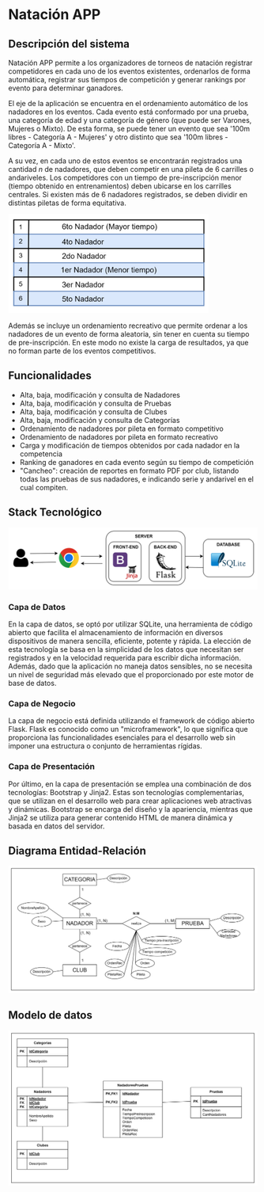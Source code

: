 # Natación APP

## Descripción del sistema
Natación APP permite a los organizadores de torneos de natación registrar competidores en cada uno de los eventos existentes, ordenarlos de forma automática, registrar sus tiempos de competición y generar rankings por evento para determinar ganadores.

El eje de la aplicación se encuentra en el  ordenamiento automático de los nadadores en los eventos. Cada evento está conformado por una prueba, una categoría de edad y una categoría de género (que puede ser Varones, Mujeres o Mixto). De esta forma, se puede tener un evento que sea '100m libres - Categoría A - Mujeres' y otro distinto que sea '100m libres - Categoría A - Mixto'. 

A su vez, en cada uno de estos eventos se encontrarán registrados una cantidad $n$ de nadadores, que deben competir en una pileta de 6 carrilles o andariveles. Los competidores con un tiempo de pre-inscripción menor (tiempo obtenido en entrenamientos) deben ubicarse en los carrilles centrales. Si existen más de 6 nadadores registrados, se deben dividir en distintas piletas de forma equitativa.  

<img src="images\image.png" alt="pool" height="200px" width="auto" />

Además se incluye un ordenamiento recreativo que permite ordenar a los nadadores de un evento de forma aleatoria, sin tener en cuenta su tiempo de pre-inscripción. En este modo no existe la carga de resultados, ya que no forman parte de los eventos competitivos. 

## Funcionalidades

- Alta, baja, modificación y consulta de Nadadores
- Alta, baja, modificación y consulta de Pruebas
- Alta, baja, modificación y consulta de Clubes
- Alta, baja, modificación y consulta de Categorías
- Ordenamiento de nadadores por pileta en formato competitivo
- Ordenamiento de nadadores por pileta en formato recreativo
- Carga y modificación de tiempos obtenidos por cada nadador en la competencia
- Ranking de ganadores en cada evento según su tiempo de competición
- "Cancheo": creación de reportes en formato PDF por club, listando todas las pruebas de sus nadadores, e indicando serie y andarivel en el cual compiten.

## Stack Tecnológico
![Alt text](images\image-1.png)
### Capa de Datos
En la capa de datos, se optó por utilizar SQLite, una herramienta de código abierto que facilita el almacenamiento de información en diversos dispositivos de manera sencilla, eficiente, potente y rápida. La elección de esta tecnología se basa en la simplicidad de los datos que necesitan ser registrados y en la velocidad requerida para escribir dicha información. Además, dado que la aplicación no maneja datos sensibles, no se necesita un nivel de seguridad más elevado que el proporcionado por este motor de base de datos.

### Capa de Negocio
La capa de negocio está definida utilizando el framework de código abierto Flask. Flask es conocido como un "microframework", lo que significa que proporciona las funcionalidades esenciales para el desarrollo web sin imponer una estructura o conjunto de herramientas rígidas. 

### Capa de Presentación
Por último, en la capa de presentación se emplea una combinación de dos tecnologías: Bootstrap y Jinja2. Estas son tecnologías complementarias, que se utilizan en el desarrollo web para crear aplicaciones web atractivas y dinámicas. Bootstrap se encarga del diseño y la apariencia, mientras que Jinja2 se utiliza para generar contenido HTML de manera dinámica y basada en datos del servidor.


## Diagrama Entidad-Relación
![Alt text](images/image-2.png)
## Modelo de datos
![Alt text](images/image-3.png)



